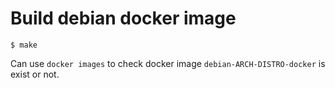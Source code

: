 # Build debian docker image

```
$ make
```

Can use `docker images` to check docker image `debian-ARCH-DISTRO-docker` is exist or not.
